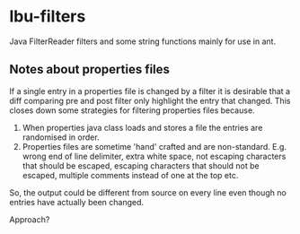 # lbu-filters
Java FilterReader filters and some string functions mainly for use in ant.

## Notes about properties files
If a single entry in a properties file is changed by a filter it is desirable
that a diff comparing pre and post filter only highlight the entry that changed.
This closes down some strategies for filtering properties files because.

1. When properties java class loads and stores a file the entries are randomised in order.
2. Properties files are sometime 'hand' crafted and are non-standard. E.g. wrong
end of line delimiter, extra white space, not escaping characters that should be escaped,
escaping characters that should not be escaped, multiple comments instead of one
at the top etc.

So, the output could be different from source on every line even though no entries
have actually been changed.

Approach?